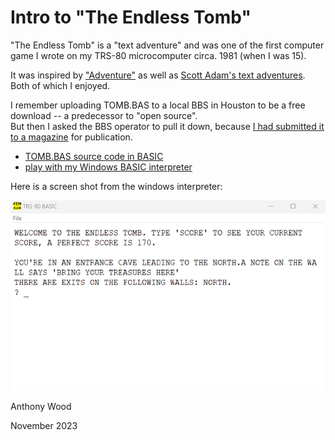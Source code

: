 # Intro to  "The Endless Tomb"

"The Endless Tomb" is a "text adventure" and was one of the first computer game I wrote on my TRS-80 microcomputer circa. 1981 (when I was 15). 

It was inspired by ["Adventure"](https://en.wikipedia.org/wiki/Colossal_Cave_Adventure) as well as 
[Scott Adam's text adventures](https://en.wikipedia.org/wiki/List_of_Scott_Adams_Adventure_video_games).  Both of which I enjoyed.  

I remember uploading TOMB.BAS to a local BBS in Houston to be a free download -- a predecessor to "open source".  
 But then I asked the BBS operator to pull it down, because [I had submitted it to a magazine](../../scans/1981-7-20-creative-computing-tomb.jpg)
 for publication.    

   -  [TOMB.BAS source code in BASIC](./tomb.bas.txt)
   -  [play with my Windows BASIC interpreter](../../windows/basic-classics/classic-basic-games-v1.0.zip)

Here is a screen shot from the windows interpreter:

 ![Endless Tomb Screen Grab](./screenshot.png)


Anthony Wood

November 2023

